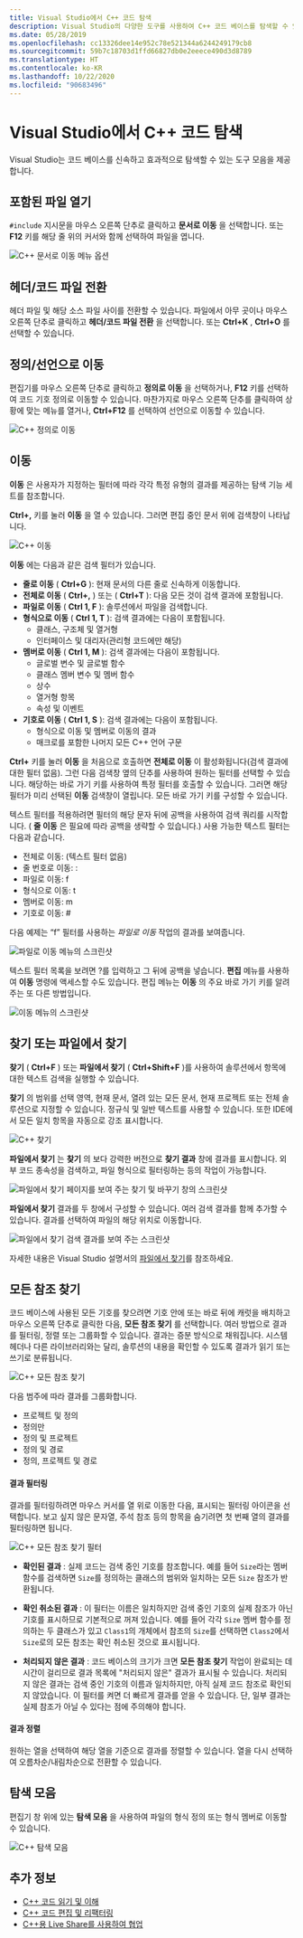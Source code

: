 ```yaml
---
title: Visual Studio에서 C++ 코드 탐색
description: Visual Studio의 다양한 도구를 사용하여 C++ 코드 베이스를 탐색할 수 있습니다.
ms.date: 05/28/2019
ms.openlocfilehash: cc13326dee14e952c78e521344a6244249179cb8
ms.sourcegitcommit: 59b7c18703d1ffd66827db0e2eeece490d3d8789
ms.translationtype: HT
ms.contentlocale: ko-KR
ms.lasthandoff: 10/22/2020
ms.locfileid: "90683496"
---
```

# <a name="navigate-c-code-in-visual-studio"></a>Visual Studio에서 C++ 코드 탐색

Visual Studio는 코드 베이스를 신속하고 효과적으로 탐색할 수 있는 도구 모음을 제공합니다.

## <a name="open-an-included-file"></a>포함된 파일 열기

`#include` 지시문을 마우스 오른쪽 단추로 클릭하고 **문서로 이동** 을 선택합니다. 또는 **F12** 키를 해당 줄 위의 커서와 함께 선택하여 파일을 엽니다.

![C&#43;&#43; 문서로 이동 메뉴 옵션](../ide/media/go-to-document.png "문서로 이동")

## <a name="toggle-headercode-file"></a>헤더/코드 파일 전환

헤더 파일 및 해당 소스 파일 사이를 전환할 수 있습니다. 파일에서 아무 곳이나 마우스 오른쪽 단추로 클릭하고 **헤더/코드 파일 전환** 을 선택합니다. 또는 **Ctrl+K** , **Ctrl+O** 를 선택할 수 있습니다.

## <a name="go-to-definitiondeclaration"></a>정의/선언으로 이동

편집기를 마우스 오른쪽 단추로 클릭하고 **정의로 이동** 을 선택하거나, **F12** 키를 선택하여 코드 기호 정의로 이동할 수 있습니다. 마찬가지로 마우스 오른쪽 단추를 클릭하여 상황에 맞는 메뉴를 열거나, **Ctrl+F12** 를 선택하여 선언으로 이동할 수 있습니다.

![C&#43;&#43; 정의로 이동](../ide/media/go-to-def.png "정의로 이동")

## <a name="go-to"></a>이동

**이동** 은 사용자가 지정하는 필터에 따라 각각 특정 유형의 결과를 제공하는 탐색 기능 세트를 참조합니다.

**Ctrl+,** 키를 눌러 **이동** 을 열 수 있습니다. 그러면 편집 중인 문서 위에 검색창이 나타납니다.

![C&#43;&#43; 이동](../ide/media/go-to-cpp.png "이동")

**이동** 에는 다음과 같은 검색 필터가 있습니다.

- **줄로 이동** ( **Ctrl+G** ): 현재 문서의 다른 줄로 신속하게 이동합니다.
- **전체로 이동** ( **Ctrl+,** ) 또는 ( **Ctrl+T** ): 다음 모든 것이 검색 결과에 포함됩니다.
- **파일로 이동** ( **Ctrl 1, F** ): 솔루션에서 파일을 검색합니다.
- **형식으로 이동** ( **Ctrl 1, T** ): 검색 결과에는 다음이 포함됩니다.
  - 클래스, 구조체 및 열거형
  - 인터페이스 및 대리자(관리형 코드에만 해당)
- **멤버로 이동** ( **Ctrl 1, M** ): 검색 결과에는 다음이 포함됩니다.
  - 글로벌 변수 및 글로벌 함수
  - 클래스 멤버 변수 및 멤버 함수
  - 상수
  - 열거형 항목
  - 속성 및 이벤트
- **기호로 이동** ( **Ctrl 1, S** ): 검색 결과에는 다음이 포함됩니다.
  - 형식으로 이동 및 멤버로 이동의 결과
  - 매크로를 포함한 나머지 모든 C++ 언어 구문

**Ctrl+** 키를 눌러 **이동** 을 처음으로 호출하면 **전체로 이동** 이 활성화됩니다(검색 결과에 대한 필터 없음). 그런 다음 검색창 옆의 단추를 사용하여 원하는 필터를 선택할 수 있습니다. 해당하는 바로 가기 키를 사용하여 특정 필터를 호출할 수 있습니다. 그러면 해당 필터가 미리 선택된 **이동** 검색창이 열립니다. 모든 바로 가기 키를 구성할 수 있습니다.

텍스트 필터를 적용하려면 필터의 해당 문자 뒤에 공백을 사용하여 검색 쿼리를 시작합니다. ( **줄 이동** 은 필요에 따라 공백을 생략할 수 있습니다.) 사용 가능한 텍스트 필터는 다음과 같습니다.

- 전체로 이동: (텍스트 필터 없음)
- 줄 번호로 이동: :
- 파일로 이동: f
- 형식으로 이동: t
- 멤버로 이동: m
- 기호로 이동: #

다음 예제는 “f” 필터를 사용하는 *파일로 이동* 작업의 결과를 보여줍니다.

![파일로 이동 메뉴의 스크린샷](../ide/media/vs2017-go-to-results.png "이동 메뉴")

텍스트 필터 목록을 보려면 ?를 입력하고 그 뒤에 공백을 넣습니다. **편집** 메뉴를 사용하여 **이동** 명령에 액세스할 수도 있습니다. 편집 메뉴는 **이동** 의 주요 바로 가기 키를 알려주는 또 다른 방법입니다.

![이동 메뉴의 스크린샷](../ide/media/go-to-menu-cpp.png "이동 메뉴")

## <a name="find-or-find-in-files"></a>찾기 또는 파일에서 찾기

**찾기** ( **Ctrl+F** ) 또는 **파일에서 찾기** ( **Ctrl+Shift+F** )를 사용하여 솔루션에서 항목에 대한 텍스트 검색을 실행할 수 있습니다.

**찾기** 의 범위를 선택 영역, 현재 문서, 열려 있는 모든 문서, 현재 프로젝트 또는 전체 솔루션으로 지정할 수 있습니다. 정규식 및 일반 텍스트를 사용할 수 있습니다. 또한 IDE에서 모든 일치 항목을 자동으로 강조 표시합니다.

![C&#43;&#43; 찾기](../ide/media/find-cpp.png "찾기")

**파일에서 찾기** 는 **찾기** 의 보다 강력한 버전으로 **찾기 결과** 창에 결과를 표시합니다. 외부 코드 종속성을 검색하고, 파일 형식으로 필터링하는 등의 작업이 가능합니다.

![파일에서 찾기 페이지를 보여 주는 찾기 및 바꾸기 창의 스크린샷](../ide/media/find-in-files-cpp.png "파일에서 찾기")

**파일에서 찾기** 결과를 두 창에서 구성할 수 있습니다. 여러 검색 결과를 함께 추가할 수 있습니다. 결과를 선택하여 파일의 해당 위치로 이동합니다.

![파일에서 찾기 검색 결과를 보여 주는 스크린샷](../ide/media/vs2017-find-in-files-results.png "파일에서 찾기")

자세한 내용은 Visual Studio 설명서의 [파일에서 찾기](/visualstudio/ide/find-in-files)를 참조하세요.

## <a name="find-all-references"></a>모든 참조 찾기

코드 베이스에 사용된 모든 기호를 찾으려면 기호 안에 또는 바로 뒤에 캐럿을 배치하고 마우스 오른쪽 단추로 클릭한 다음, **모든 참조 찾기** 를 선택합니다. 여러 방법으로 결과를 필터링, 정렬 또는 그룹화할 수 있습니다. 결과는 증분 방식으로 채워집니다. 시스템 헤더나 다른 라이브러리와는 달리, 솔루션의 내용을 확인할 수 있도록 결과가 읽기 또는 쓰기로 분류됩니다.

![C&#43;&#43; 모든 참조 찾기](../ide/media/find-all-references-results-cpp.png "모든 참조 찾기")

다음 범주에 따라 결과를 그룹화합니다.

- 프로젝트 및 정의
- 정의만
- 정의 및 프로젝트
- 정의 및 경로
- 정의, 프로젝트 및 경로

#### <a name="filter-results"></a>결과 필터링

결과를 필터링하려면 마우스 커서를 열 위로 이동한 다음, 표시되는 필터링 아이콘을 선택합니다. 보고 싶지 않은 문자열, 주석 참조 등의 항목을 숨기려면 첫 번째 열의 결과를 필터링하면 됩니다.

![C&#43;&#43; 모든 참조 찾기 필터](../ide/media/find-all-references-filters-cpp.png "모든 참조 찾기 필터")

- **확인된 결과** : 실제 코드는 검색 중인 기호를 참조합니다. 예를 들어 `Size`라는 멤버 함수를 검색하면 `Size`를 정의하는 클래스의 범위와 일치하는 모든 `Size` 참조가 반환됩니다.

- **확인 취소된 결과** : 이 필터는 이름은 일치하지만 검색 중인 기호의 실제 참조가 아닌 기호를 표시하므로 기본적으로 꺼져 있습니다. 예를 들어 각각 `Size` 멤버 함수를 정의하는 두 클래스가 있고 `Class1`의 개체에서 참조의 `Size`를 선택하면 `Class2`에서 `Size`로의 모든 참조는 확인 취소된 것으로 표시됩니다.

- **처리되지 않은 결과** : 코드 베이스의 크기가 크면 **모든 참조 찾기** 작업이 완료되는 데 시간이 걸리므로 결과 목록에 "처리되지 않은" 결과가 표시될 수 있습니다. 처리되지 않은 결과는 검색 중인 기호의 이름과 일치하지만, 아직 실제 코드 참조로 확인되지 않았습니다. 이 필터를 켜면 더 빠르게 결과를 얻을 수 있습니다. 단, 일부 결과는 실제 참조가 아닐 수 있다는 점에 주의해야 합니다.

#### <a name="sort-results"></a>결과 정렬

원하는 열을 선택하여 해당 열을 기준으로 결과를 정렬할 수 있습니다. 열을 다시 선택하여 오름차순/내림차순으로 전환할 수 있습니다.

## <a name="navigation-bar"></a>탐색 모음

편집기 창 위에 있는 **탐색 모음** 을 사용하여 파일의 형식 정의 또는 형식 멤버로 이동할 수 있습니다.

![C&#43;&#43; 탐색 모음](../ide/media/navbar-cpp.png "탐색 모음")

## <a name="see-also"></a>추가 정보

- [C++ 코드 읽기 및 이해](read-and-understand-code-cpp.md)</br>
- [C++ 코드 편집 및 리팩터링](read-and-understand-code-cpp.md)</br>
- [C++용 Live Share를 사용하여 협업](live-share-cpp.md)
